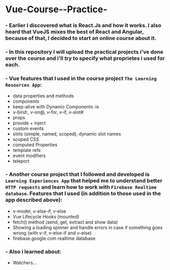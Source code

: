 # Vue-Course--Practice-

### - Earlier I discovered what is React.Js and how it works. I also heard that VueJS mixes the best of React and Angular, because of that, I decided to start an online course about it.

### - In this repository I will upload the practical projects i've done over the course and i'll try to specify what proprietes i used for each.

### - Vue features that I used in the course project `The Learning Resources App`:

- data properties and methods
- components
- keep-alive with Dynamic Components :is
- v-bind:, v-on@, v-for, v-if, v-slot#
- props
- provide + inject
- custom events
- slots (simple, named, scoped), dynamic slot names
- scoped CSS
- computed Properties
- template refs
- event modifiers
- teleport

### - Another course project that I followed and developed is `Learning Experiences App` that helped me to understand better `HTTP requests` and learn how to work with `Firebase Realtime database`. Features that I used (in addition to those used in the app described above):

- v-model, v-else-if, v-else
- Vue Lifecycle Hooks (mounted)
- fetch() method (send, get, extract and show data)
- Showing a loading spinner and handle errors in case if something goes wrong (with v-if, v-else-if and v-else)
- firebase.google.com realtime database

### - Also i learned about:

- Watchers...
